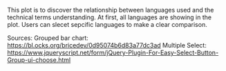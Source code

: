 This plot is to discover the relationship between languages used and the technical terms understanding. At first, all languages are showing in the plot. Users can slecet sepcific languages to make a clear comparison.

Sources:
Grouped bar chart: https://bl.ocks.org/bricedev/0d95074b6d83a77dc3ad
Multiple Select: https://www.jqueryscript.net/form/jQuery-Plugin-For-Easy-Select-Button-Group-ui-choose.html
